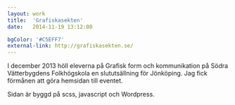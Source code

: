 ```yaml
---
layout: work
title:  'Grafiskasekten'
date:   2014-11-19 13:12:00

bgColor: '#C5EFF7'
external-link: http://grafiskasekten.se/
---
```

I december 2013 höll eleverna på Grafisk form och kommunikation på
Södra Vätterbygdens Folkhögskola en slututsällning för Jönköping.
Jag fick förmånen att göra hemsidan till eventet.

Sidan är byggd på scss, javascript och Wordpress.
